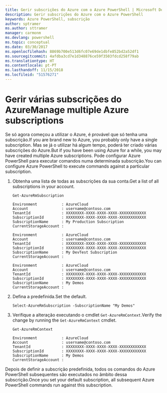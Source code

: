 ```yaml
---
title: Gerir subscrições do Azure com o Azure PowerShell | Microsoft Docs
description: Gerir subscrições do Azure com o Azure PowerShell
keywords: Azure PowerShell, subscrição
author: sptramer
ms.author: sttramer
manager: carmonm
ms.devlang: powershell
ms.topic: conceptual
ms.date: 03/30/2017
ms.openlocfilehash: 8869b700e513d6fc07e69de1dbfe852bd2a52df1
ms.sourcegitcommit: 4afdba3cd7e1d348876ce59f3503fdcd258f79ab
ms.translationtype: HT
ms.contentlocale: pt-PT
ms.lasthandoff: 11/15/2018
ms.locfileid: "51576271"
---
```

# <a name="manage-multiple-azure-subscriptions"></a><span data-ttu-id="ca5ac-104">Gerir várias subscrições do Azure</span><span class="sxs-lookup"><span data-stu-id="ca5ac-104">Manage multiple Azure subscriptions</span></span>

<span data-ttu-id="ca5ac-105">Se só agora começou a utilizar o Azure, é provável que só tenha uma subscrição.</span><span class="sxs-lookup"><span data-stu-id="ca5ac-105">If you are brand new to Azure, you probably only have a single subscription.</span></span> <span data-ttu-id="ca5ac-106">Mas se já o utilizar há algum tempo, poderá ter criado várias subscrições do Azure.</span><span class="sxs-lookup"><span data-stu-id="ca5ac-106">But if you have been using Azure for a while, you may have created multiple Azure subscriptions.</span></span> <span data-ttu-id="ca5ac-107">Pode configurar Azure PowerShell para executar comandos numa determinada subscrição.</span><span class="sxs-lookup"><span data-stu-id="ca5ac-107">You can configure Azure PowerShell to execute commands against a particular subscription.</span></span>

1. <span data-ttu-id="ca5ac-108">Obtenha uma lista de todas as subscrições da sua conta.</span><span class="sxs-lookup"><span data-stu-id="ca5ac-108">Get a list of all subscriptions in your account.</span></span>

    ```powershell-interactive
    Get-AzureRmSubscription
    ```

    ```output
    Environment           : AzureCloud
    Account               : username@contoso.com
    TenantId              : XXXXXXXX-XXXX-XXXX-XXXX-XXXXXXXXXXXX
    SubscriptionId        : XXXXXXXX-XXXX-XXXX-XXXX-XXXXXXXXXXXX
    SubscriptionName      : My Production Subscription
    CurrentStorageAccount :

    Environment           : AzureCloud
    Account               : username@contoso.com
    TenantId              : XXXXXXXX-XXXX-XXXX-XXXX-XXXXXXXXXXXX
    SubscriptionId        : XXXXXXXX-XXXX-XXXX-XXXX-XXXXXXXXXXXX
    SubscriptionName      : My DevTest Subscription
    CurrentStorageAccount :

    Environment           : AzureCloud
    Account               : username@contoso.com
    TenantId              : XXXXXXXX-XXXX-XXXX-XXXX-XXXXXXXXXXXX
    SubscriptionId        : XXXXXXXX-XXXX-XXXX-XXXX-XXXXXXXXXXXX
    SubscriptionName      : My Demos
    CurrentStorageAccount :
    ```

2. <span data-ttu-id="ca5ac-109">Defina a predefinida.</span><span class="sxs-lookup"><span data-stu-id="ca5ac-109">Set the default.</span></span>

    ```powershell-interactive
    Select-AzureRmSubscription -SubscriptionName "My Demos"
    ```

3. <span data-ttu-id="ca5ac-110">Verifique a alteração executando o cmdlet `Get-AzureRmContext`.</span><span class="sxs-lookup"><span data-stu-id="ca5ac-110">Verify the change by running the `Get-AzureRmContext` cmdlet.</span></span>

    ```powershell-interactive
    Get-AzureRmContext
    ```

    ```output
    Environment           : AzureCloud
    Account               : username@contoso.com
    TenantId              : XXXXXXXX-XXXX-XXXX-XXXX-XXXXXXXXXXXX
    SubscriptionId        : XXXXXXXX-XXXX-XXXX-XXXX-XXXXXXXXXXXX
    SubscriptionName      : My Demos
    CurrentStorageAccount :
    ```

<span data-ttu-id="ca5ac-111">Depois de definir a subscrição predefinida, todos os comandos do Azure PowerShell subsequentes são executados no âmbito dessa subscrição.</span><span class="sxs-lookup"><span data-stu-id="ca5ac-111">Once you set your default subscription, all subsequent Azure PowerShell commands run against this subscription.</span></span>
